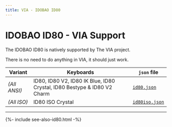 ```yaml
---
title: VIA - IDOBAO ID80
---
```


# IDOBAO ID80 - VIA Support

<div class="border border-info border-4 bg-info bg-opacity-25 rounded-3 p-3 mb-3">
  <i class="fas fa-info-circle text-info"></i> The IDOBAO ID80 is natively supported by The VIA project.

  There is no need to do anything in VIA, it should just work.
</div>


| Variant      | Keyboards        | `json` file |
|--------------|------------------|-------------|
| *(All ANSI)* | ID80, ID80 V2, ID80 IK Blue, ID80 Crystal, ID80 Bestype & ID80 V2 Charm | [<i class="fab fa-github-alt"></i> `id80.json`](https://github.com/the-via/keyboards/blob/master/src/other/id80/id80.json) |
| *(All ISO)* | ID80 ISO Crystal | [<i class="fab fa-github-alt"></i> `id80iso.json`](https://github.com/the-via/keyboards/blob/master/src/other/id80/id80iso.json) | 


---

{%- include see-also-id80.html -%}

